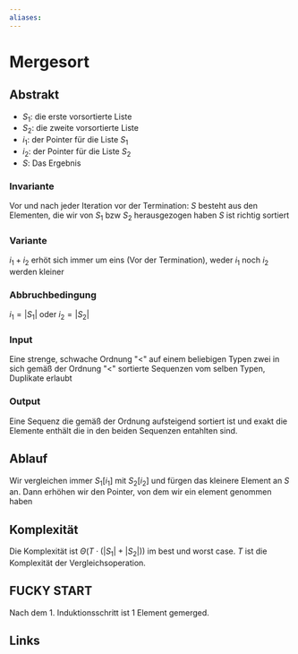 ```yaml
---
aliases: 
---
```

# Mergesort 
## Abstrakt
- $S_{1}$: die erste vorsortierte Liste
- $S_{2}$: die zweite vorsortierte Liste
- $i_{1}$: der Pointer für die Liste $S_{1}$
- $i_{2}$: der Pointer für die Liste $S_{2}$
- $S$: Das Ergebnis
### Invariante
Vor und nach jeder Iteration vor der Termination:
$S$ besteht aus den Elementen, die wir von $S_{1}$ bzw $S_{2}$ herausgezogen haben
$S$ ist richtig sortiert
### Variante
$i_{1}+i_{2}$ erhöt sich immer um eins (Vor der Termination), weder $i_{1}$ noch $i_{2}$ werden kleiner
### Abbruchbedingung
$i_{1}=|S_{1}|$ oder $i_{2}=|S_{2}|$
### Input
Eine strenge, schwache Ordnung "<" auf einem beliebigen Typen
zwei in sich gemäß der Ordnung "<" sortierte Sequenzen vom selben Typen, Duplikate erlaubt
### Output
Eine Sequenz die gemäß der Ordnung aufsteigend sortiert ist und exakt die Elemente enthält die in den beiden Sequenzen entahlten sind.
## Ablauf
Wir vergleichen immer $S_{1}[i_{1}]$ mit $S_{2}[i_{2}]$ und fürgen das kleinere Element an $S$ an. Dann erhöhen wir den Pointer, von dem wir ein element genommen haben
## Komplexität
Die Komplexität ist $\Theta(T \cdot (|S_{1}|+|S_{2}|))$ im best und worst case. $T$ ist die Komplexität der Vergleichsoperation.
## FUCKY START
Nach dem 1. Induktionsschritt ist 1 Element gemerged.

## Links